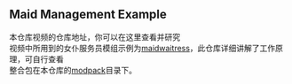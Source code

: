 ## Maid Management Example
本仓库[]()视频的仓库地址，你可以在这里查看并研究<br>
视频中所用到的女仆服务员模组示例为[maidwaitress](https://github.com/Wall-ev/maidwaitress)，此仓库详细讲解了工作原理，可自行查看<br>
整合包在本仓库的[modpack](./modpack)目录下。<br>

